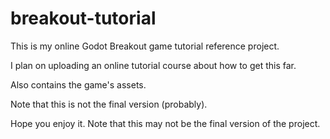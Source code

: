 # breakout-tutorial

This is my online Godot Breakout game tutorial reference project.

I plan on uploading an online tutorial course about how to get this far.

Also contains the game's assets.

Note that this is not the final version (probably).

Hope you enjoy it. Note that this may not be the final version of the project.

